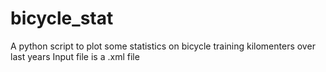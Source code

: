 # bicycle_stat
A python script to plot some statistics on bicycle training kilomenters over last years
Input file is a .xml file
